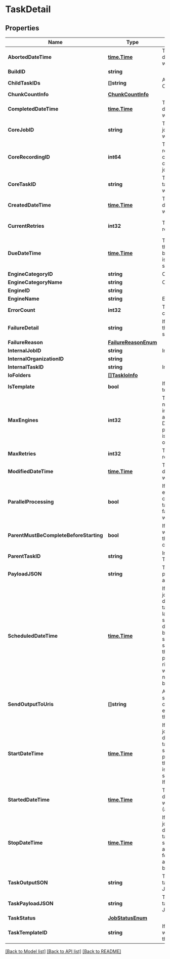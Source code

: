 # TaskDetail

## Properties

Name | Type | Description | Notes
------------ | ------------- | ------------- | -------------
**AbortedDateTime** | [**time.Time**](time.Time.md) | This is the datetime the task was aborted | [optional] 
**BuildID** | **string** |  | [optional] 
**ChildTaskIDs** | **[]string** | Array of Internal Child Task Id | [optional] 
**ChunkCountInfo** | [**ChunkCountInfo**](ChunkCountInfo.md) |  | [optional] 
**CompletedDateTime** | [**time.Time**](time.Time.md) | This is the datetime the task was completed | [optional] 
**CoreJobID** | **string** | This is the core job id associated with this job | [optional] 
**CoreRecordingID** | **int64** | This is the recording id in the core of the content for this job | [optional] 
**CoreTaskID** | **string** | This is the core task id associated with this job | [optional] 
**CreatedDateTime** | [**time.Time**](time.Time.md) | This is the datetime the core was created | [optional] 
**CurrentRetries** | **int32** | This is the current retries for the task | [optional] [default to 0]
**DueDateTime** | [**time.Time**](time.Time.md) | This is the time the task is due to be complete.  This is used by edge to set the priorities. | [optional] 
**EngineCategoryID** | **string** | Category Id | [optional] 
**EngineCategoryName** | **string** | Category name | [optional] 
**EngineID** | **string** |  | [optional] 
**EngineName** | **string** | Engine name | [optional] 
**ErrorCount** | **int32** | This is the error count for the task | [optional] 
**FailureDetail** | **string** | If there is an error, the detail will be set here. | [optional] 
**FailureReason** | [**FailureReasonEnum**](FailureReasonEnum.md) |  | [optional] 
**InternalJobID** | **string** | Internal Job ID | [optional] 
**InternalOrganizationID** | **string** |  | [optional] 
**InternalTaskID** | **string** | Internal Task ID | [optional] 
**IoFolders** | [**[]TaskIoInfo**](TaskIOInfo.md) |  | [optional] 
**IsTemplate** | **bool** | If true, this job is a template | [optional] 
**MaxEngines** | **int32** | The maximum number of engine instances to run against this task.  Defaults to 1 if parallelProcessing is false, or 2 otherwise. | [optional] 
**MaxRetries** | **int32** | This is the max retries for the task | [optional] 
**ModifiedDateTime** | [**time.Time**](time.Time.md) | This is the datetime the core was last modified. | [optional] 
**ParallelProcessing** | **bool** | If true, multiple engine instances can process this task in parallel.  If false, maxEngines will be 1. | [optional] 
**ParentMustBeCompleteBeforeStarting** | **bool** | If true, this task won&#39;t start until the parent is complete | [optional] 
**ParentTaskID** | **string** | Internal Parent Task Id | [optional] 
**PayloadJSON** | **string** | This is the payload encoded as a JSON string | [optional] 
**ScheduledDateTime** | [**time.Time**](time.Time.md) | If from scheduled job, this is the date when the task should be launched. There is sometimes a difference between scheduled and start to allow for the edge to start processing at the right time if warmup is needed. If not, blank | [optional] 
**SendOutputToUris** | **[]string** | A list of URIs to send processed chunks when the engine completes them. | [optional] 
**StartDateTime** | [**time.Time**](time.Time.md) | If from scheduled job, this is the date when the task should be started. This is a planning time not the actual which is startedDateTime.  If not, blank | [optional] 
**StartedDateTime** | [**time.Time**](time.Time.md) | This is the datetime the task was started (actual) | [optional] 
**StopDateTime** | [**time.Time**](time.Time.md) | If from scheduled job, this is the date when the task should be stopped. Start and Stop are used for recording from a stream.  If not, blank | [optional] 
**TaskOutputSON** | **string** | This is the taskOutput as a JSON string | [optional] 
**TaskPayloadJSON** | **string** | This is the taskPayload as a JSON string | [optional] 
**TaskStatus** | [**JobStatusEnum**](JobStatusEnum.md) |  | [optional] 
**TaskTemplateID** | **string** | If set, this task was created from this task template. | [optional] 

[[Back to Model list]](../README.md#documentation-for-models) [[Back to API list]](../README.md#documentation-for-api-endpoints) [[Back to README]](../README.md)


